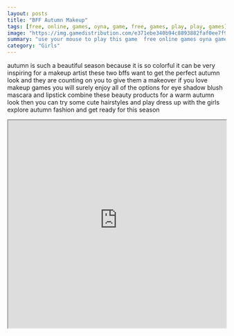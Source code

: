 ```yaml
---
layout: posts
title: "BFF Autumn Makeup"
tags: [free, online, games, oyna, game, free, games, play, play, games]
image: "https://img.gamedistribution.com/e371ebe340b94c8893882faf0ee7f94f.jpg"
summary: "use your mouse to play this game  free online games oyna game free games play play games"
category: "Girls"
---
```


autumn is such a beautiful season because it is so colorful it can be very inspiring for a makeup artist these two bffs want to get the perfect autumn look and they are counting on you to give them a makeover if you love makeup games you will surely enjoy all of the options for eye shadow blush mascara and lipstick combine these beauty products for a warm autumn look then you can try some cute hairstyles and play dress up with the girls explore autumn fashion and get ready for this season

<iframe width="100%" height="480px;" src="https://html5.gamedistribution.com/e371ebe340b94c8893882faf0ee7f94f/"></iframe>